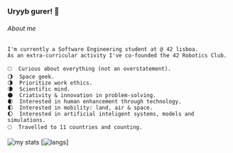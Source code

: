 ### Uryyb gurer! 👋

###### About me
```
I'm currently a Software Engineering student at @ 42 lisboa.  
As an extra-curricular activity I've co-founded the 42 Robotics Club. 

🌕  Curious about everything (not an overstatement). 
🌖  Space geek. 
🌗  Prioritize work ethics. 
🌘  Scientific mind.  
🌑  Criativity & innovation in problem-solving. 
🌒  Interested in human enhancement through technology. 
🌓  Interested in mobility: land, air & space.
🌔  Interested in artificial inteligent systems, models and simulations. 
🌕  Travelled to 11 countries and counting. 
```
![my stats](https://github-readme-stats.vercel.app/api?username=m4r11&show_icons=true&theme=dark)
[![langs](https://github-readme-stats.vercel.app/api/top-langs/?username=m4r11&show_icons=true&theme=dark)]
